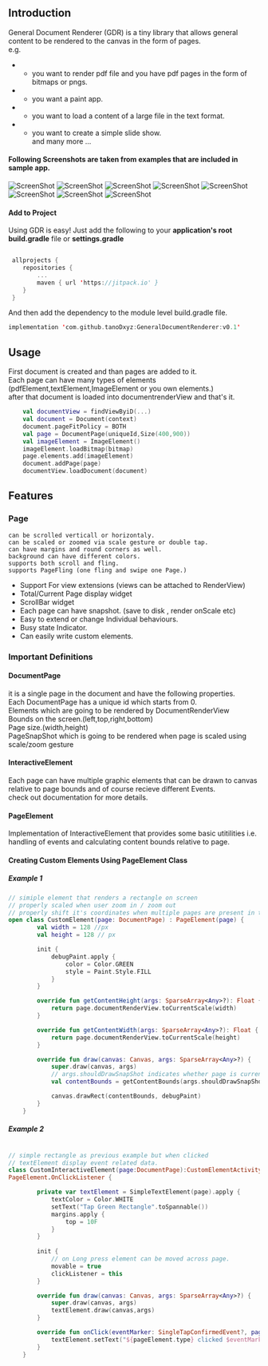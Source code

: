 Introduction
--------

General Document Renderer (GDR) is a tiny library that allows general content to be rendered to the canvas in the form of pages.  
e.g.  
* - you want to render pdf file and you have pdf pages in the form of bitmaps or pngs.  
* - you want a paint app.  
* - you want to load a content of a large file in the text format.  
* - you want to create a simple slide show.  
and many more ...  

#### Following Screenshots are taken from examples that are included in sample app.  
![ScreenShot](https://github.com/tanoDxyz/GeneralDocumentRenderer/blob/main/main_.png)
![ScreenShot](https://github.com/tanoDxyz/GeneralDocumentRenderer/blob/main/pdf_reader.png)
![ScreenShot](https://github.com/tanoDxyz/GeneralDocumentRenderer/blob/main/file_reader_1.png)
![ScreenShot](https://github.com/tanoDxyz/GeneralDocumentRenderer/blob/main/file_reader_2.png)
![ScreenShot](https://github.com/tanoDxyz/GeneralDocumentRenderer/blob/main/canvas.png)
![ScreenShot](https://github.com/tanoDxyz/GeneralDocumentRenderer/blob/main/photo_1.png)
![ScreenShot](https://github.com/tanoDxyz/GeneralDocumentRenderer/blob/main/photo_2.png)
![ScreenShot](https://github.com/tanoDxyz/GeneralDocumentRenderer/blob/main/custom_element.png)


#### Add to Project
Using GDR is easy! Just add the following to your **application's root build.gradle** file or **settings.gradle**
``` kotlin

 allprojects {
    repositories {
        ...
        maven { url 'https://jitpack.io' }
    }
 }
```
And then add the dependency to the module level build.gradle file.

``` kotlin
implementation 'com.github.tanoDxyz:GeneralDocumentRenderer:v0.1'
```

## Usage
First document is created and than pages are added to it.  
Each page can have many types of elements (pdfElement,textElement,ImageElement or you own elements.)  
after that document is loaded into documentrenderView and that's it.  

``` kotlin
	val documentView = findViewByiD(...)
	val document = Document(context)
	document.pageFitPolicy = BOTH
	val page = DocumentPage(uniqueId,Size(400,900))
	val imageElement = ImageElement()
	imageElement.loadBitmap(bitmap)
	page.elements.add(imageElement)
	document.addPage(page)
	documentView.loadDocument(document)

```


## Features

### Page
    can be scrolled verticall or horizontaly.
    can be scaled or zoomed via scale gesture or double tap.
    can have margins and round corners as well.
    background can have different colors.
    supports both scroll and fling.
    supports PageFling (one fling and swipe one Page.)  
 
 
* Support For view extensions (views can be attached to RenderView)  
* Total/Current Page display widget  
* ScrollBar widget  
* Each page can have snapshot. (save to disk , render onScale etc)  
* Easy to extend or change Individual behaviours.  
* Busy state Indicator.  
* Can easily write custom elements.  

  
  
  
  

### Important Definitions
#### DocumentPage
it is a single page in the document and have the following properties.  
Each DocumentPage has a unique id which starts from 0.  
Elements which are going to be rendered by DocumentRenderView  
Bounds on the screen.(left,top,right,bottom)  
Page size.(width,height)  
PageSnapShot which is going to be rendered when page is scaled using scale/zoom gesture  


#### InteractiveElement
Each page can have multiple graphic elements that can be drawn to canvas relative to page bounds and of course recieve different Events.  
check out documentation for more details.



#### PageElement
Implementation of InteractiveElement that provides some basic utitilities i.e. handling of events and calculating content bounds relative to page.



#### Creating Custom Elements Using PageElement Class

##### Example 1
``` kotlin 
// simiple element that renders a rectangle on screen
// properly scaled when user zoom in / zoom out
// properly shift it's coordinates when multiple pages are present in the document
open class CustomElement(page: DocumentPage) : PageElement(page) {
        val width = 128 //px
        val height = 128 // px

        init {
            debugPaint.apply {
                color = Color.GREEN
                style = Paint.Style.FILL
            }
        }

        override fun getContentHeight(args: SparseArray<Any>?): Float {
            return page.documentRenderView.toCurrentScale(width)
        }

        override fun getContentWidth(args: SparseArray<Any>?): Float {
            return page.documentRenderView.toCurrentScale(height)
        }

        override fun draw(canvas: Canvas, args: SparseArray<Any>?) {
            super.draw(canvas, args)
            // args.shouldDrawSnapShot indicates whether page is currently scaled and page is drawing snapshot instead of original content.
            val contentBounds = getContentBounds(args.shouldDrawSnapShot())

            canvas.drawRect(contentBounds, debugPaint)
        }
    }


```

##### Example 2
``` kotlin

// simple rectangle as previous example but when clicked  
// textElement display event related data.
class CustomInteractiveElement(page:DocumentPage):CustomElementActivity.CustomElement(page),
PageElement.OnClickListener {

        private var textElement = SimpleTextElement(page).apply {
            textColor = Color.WHITE
            setText("Tap Green Rectangle".toSpannable())
            margins.apply {
                top = 10F
            }
        }
        
        init {
            // on Long press element can be moved across page.
            movable = true
            clickListener = this
        }

        override fun draw(canvas: Canvas, args: SparseArray<Any>?) {
            super.draw(canvas, args)
            textElement.draw(canvas,args)
        }

        override fun onClick(eventMarker: SingleTapConfirmedEvent?, pageElement: PageElement) {
            textElement.setText("${pageElement.type} clicked $eventMarker".toSpannable())
        }
    }

```

